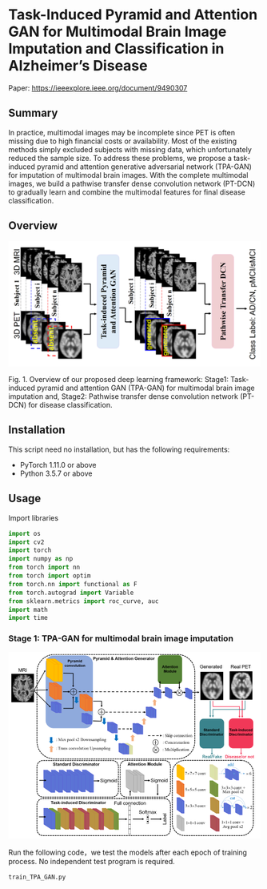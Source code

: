 # Task-Induced Pyramid and Attention GAN for Multimodal Brain Image Imputation and Classification in Alzheimer’s Disease
Paper: https://ieeexplore.ieee.org/document/9490307

## Summary

In practice, multimodal images may be incomplete since PET is often missing due to high financial costs or availability. Most of the existing methods simply excluded subjects with missing data, which unfortunately reduced the sample size. To address these problems, we propose a task-induced pyramid and attention generative adversarial network (TPA-GAN) for imputation of multimodal brain images. With the complete multimodal images, we build a pathwise transfer dense convolution network (PT-DCN) to gradually learn and combine the multimodal features for final disease classification.

## Overview
![Fig1.png](https://github.com/xiaoxingxingkz/TPA-GAN/blob/main/Figure_in_paper/Fig1.png)

Fig. 1. Overview of our proposed deep learning framework: Stage1: Task-induced pyramid and attention GAN (TPA-GAN) for multimodal brain image imputation and, Stage2: Pathwise transfer dense convolution network (PT-DCN) for disease classification.


## Installation

This script need no installation, but has the following requirements:
* PyTorch 1.11.0 or above
* Python 3.5.7 or above

## Usage

Import libraries

```python
import os
import cv2
import torch
import numpy as np
from torch import nn
from torch import optim
from torch.nn import functional as F 
from torch.autograd import Variable
from sklearn.metrics import roc_curve, auc
import math
import time
```

### Stage 1: TPA-GAN for multimodal brain image imputation
![Fig2.png](https://github.com/xiaoxingxingkz/TPA-GAN/blob/main/Figure_in_paper/Fig2.png)

Run the following code，we test the models after each epoch of training process. No independent test program is required.
```python
train_TPA_GAN.py
```
